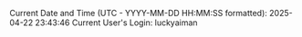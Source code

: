 Current Date and Time (UTC - YYYY-MM-DD HH:MM:SS formatted): 2025-04-22 23:43:46
Current User's Login: luckyaiman
